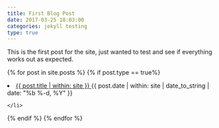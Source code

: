 ```yaml
---
title: First Blog Post
date: 2017-03-25 18:03:00
categories: jekyll testing
type: true
---
```


This is the first post for the site, just wanted to test and see if everything works out as expected.

{% for post in site.posts %}
  {% if post.type == true%}
    <li>
        <a href="{{ site.baseurl | within: site}}{{ | within: site}}">
          {{ post.title | within: site }}
        </a>
        <time class="pull-right post-list">
          {{ post.date | within: site | date_to_string | date: "%b %-d, %Y"  }}
        </time>

    </li>
  {% endif %}
{% endfor %}

